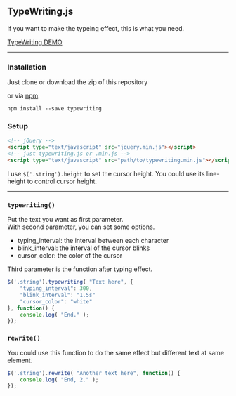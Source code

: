 ## TypeWriting.js

If you want to make the typeing effect, this is what you need.

[TypeWriting DEMO](http://github.eddiewen.me/TypeWriting.js/)

----
### Installation

Just clone or download the zip of this repository

or via [npm](https://www.npmjs.com/package/typewriting):

~~~shell
npm install --save typewriting
~~~

### Setup

~~~html
<!-- jQuery -->
<script type="text/javascript" src="jquery.min.js"></script>
<!-- just typewriting.js or .min.js -->
<script type="text/javascript" src="path/to/typewriting.min.js"></script>
~~~

I use `$('.string').height` to set the cursor height. You could use its line-height to control cursor height. 

----

### `typewriting()`

Put the text you want as first parameter.  
With second parameter, you can set some options.

* typing_interval: the interval between each character
* blink_interval: the interval of the cursor blinks
* cursor_color: the color of the cursor

Third parameter is the function after typing effect.

~~~javascript
$('.string').typewriting( "Text here", {
	"typing_interval": 300,
	"blink_interval": "1.5s"
	"cursor_color": "white"
}, function() {
	console.log( "End." );
});
~~~

### `rewrite()`

You could use this function to do the same effect but different text at same element.

~~~javascript
$('.string').rewrite( "Another text here", function() {
	console.log( "End, 2." );
});
~~~
